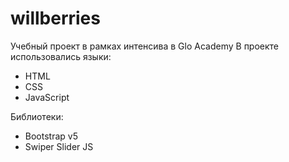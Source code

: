# willberries
Учебный проект в рамках интенсива в Glo Academy
В проекте использовались языки:
- HTML
- CSS
- JavaScript

Библиотеки: 
- Bootstrap v5
- Swiper Slider JS
